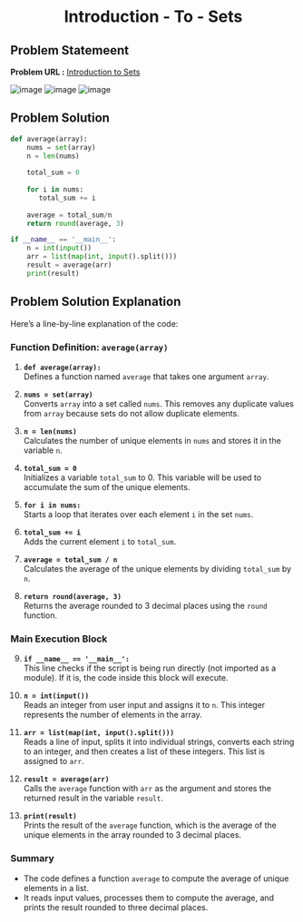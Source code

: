 <h1 align='center'>Introduction - To - Sets</h1>

## Problem Statemeent

**Problem URL :** [Introduction to Sets](https://www.hackerrank.com/challenges/py-introduction-to-sets/problem?isFullScreen=true)

![image](https://github.com/user-attachments/assets/b5d64fd3-43e6-4e0f-b289-21fb4c5d7df9)
![image](https://github.com/user-attachments/assets/15aa432d-3f90-4239-8776-fa61ac9aa53d)
![image](https://github.com/user-attachments/assets/42827f92-03b6-4fdf-9da7-6515be06073f)

## Problem Solution 
```python
def average(array):
    nums = set(array)
    n = len(nums)
   
    total_sum = 0
   
    for i in nums:
       total_sum += i
    
    average = total_sum/n
    return round(average, 3)    

if __name__ == '__main__':
    n = int(input())
    arr = list(map(int, input().split()))
    result = average(arr)
    print(result)
```

## Problem Solution Explanation
Here’s a line-by-line explanation of the code:

### Function Definition: `average(array)`
1. **`def average(array):`**  
   Defines a function named `average` that takes one argument `array`.

2. **`nums = set(array)`**  
   Converts `array` into a set called `nums`. This removes any duplicate values from `array` because sets do not allow duplicate elements.

3. **`n = len(nums)`**  
   Calculates the number of unique elements in `nums` and stores it in the variable `n`.

4. **`total_sum = 0`**  
   Initializes a variable `total_sum` to 0. This variable will be used to accumulate the sum of the unique elements.

5. **`for i in nums:`**  
   Starts a loop that iterates over each element `i` in the set `nums`.

6. **`total_sum += i`**  
   Adds the current element `i` to `total_sum`.

7. **`average = total_sum / n`**  
   Calculates the average of the unique elements by dividing `total_sum` by `n`.

8. **`return round(average, 3)`**  
   Returns the average rounded to 3 decimal places using the `round` function.

### Main Execution Block
9. **`if __name__ == '__main__':`**  
   This line checks if the script is being run directly (not imported as a module). If it is, the code inside this block will execute.

10. **`n = int(input())`**  
    Reads an integer from user input and assigns it to `n`. This integer represents the number of elements in the array.

11. **`arr = list(map(int, input().split()))`**  
    Reads a line of input, splits it into individual strings, converts each string to an integer, and then creates a list of these integers. This list is assigned to `arr`.

12. **`result = average(arr)`**  
    Calls the `average` function with `arr` as the argument and stores the returned result in the variable `result`.

13. **`print(result)`**  
    Prints the result of the `average` function, which is the average of the unique elements in the array rounded to 3 decimal places.

### Summary
- The code defines a function `average` to compute the average of unique elements in a list.
- It reads input values, processes them to compute the average, and prints the result rounded to three decimal places.
